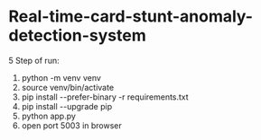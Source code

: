 # Real-time-card-stunt-anomaly-detection-system

5 Step of run:

1) python -m venv venv
2) source venv/bin/activate
3) pip install --prefer-binary -r requirements.txt
4) pip install --upgrade pip
5) python app.py 
6) open port 5003 in browser

